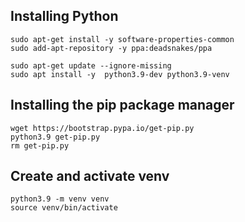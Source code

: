 ## Installing Python
```
sudo apt-get install -y software-properties-common
sudo add-apt-repository -y ppa:deadsnakes/ppa
```

```
sudo apt-get update --ignore-missing
sudo apt install -y  python3.9-dev python3.9-venv
```

## Installing the pip package manager
```
wget https://bootstrap.pypa.io/get-pip.py
python3.9 get-pip.py
rm get-pip.py
```

## Create and activate venv
```
python3.9 -m venv venv
source venv/bin/activate
```

